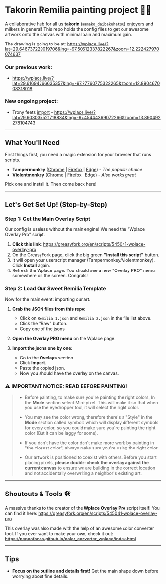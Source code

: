 # Takorin Remilia painting project 🐄✨

A collaborative hub for all us **takorin** (`namako_daibakuhatsu`) enjoyers and milkers in general! This repo holds the config files to get our awesome artwork onto the canvas with minimal pain and maximum gain.

The drawing is going to be at: https://wplace.live/?lat=29.646737229019706&lng=-97.50612337822267&zoom=12.222427970074637


### Our previous work:
* https://wplace.live/?lat=29.61694266635357&lng=-97.27760775322265&zoom=12.890467008318018


### New ongoing project:
* Trony feets [import](tronyfeet.json) - https://wplace.live/?lat=29.603035521718834&lng=-97.45444369072266&zoom=13.890492278104743


---

## What You'll Need

First things first, you need a magic extension for your browser that runs scripts.

*   **Tampermonkey** ([Chrome](https://chrome.google.com/webstore/detail/tampermonkey/dhdgffkkebhmkfjojejmpbldmpobfkfo) | [Firefox](https://addons.mozilla.org/firefox/addon/tampermonkey/) | [Edge](https://microsoftedge.microsoft.com/addons/detail/tampermonkey/iikmkjmpaadaobahmlepeloendndfphd)) - *The popular choice*
*   **Violentmonkey** ([Chrome](https://chrome.google.com/webstore/detail/violentmonkey/jinjaccalgkegednnccohejagnlnfdag) | [Firefox](https://addons.mozilla.org/firefox/addon/violentmonkey/) | [Edge](https://microsoftedge.microsoft.com/addons/detail/violentmonkey/eeagobfjdenkkddmbclomhiblgggliao)) - *Also works great*

Pick one and install it. Then come back here!

---

## Let's Get Set Up! (Step-by-Step)

### Step 1: Get the Main Overlay Script
Our config is useless without the main engine! We need the "Wplace Overlay Pro" script.

1.  **Click this link:** https://greasyfork.org/en/scripts/545041-wplace-overlay-pro
2.  On the GreasyFork page, click the big green **"Install this script"** button.
3.  It will open your userscript manager (Tampermonkey/Violentmonkey). Click **Install** again.
4.  Refresh the Wplace page. You should see a new "Overlay PRO" menu somewhere on the screen. Congrats!

### Step 2: Load Our Sweet Remilia Template
Now for the main event: importing our art.

1.  **Grab the JSON files from this repo:**
    *   Click on `Remilia 1.json` and `Remilia 2.json` in the file list above.
    *   Click the "Raw" button.
    *   Copy one of the jsons

2.  **Open the Overlay PRO menu** on the Wplace page.

3.  **Import the jsons one by one:**
    *   Go to the **Ovelays** section.
    *   Click **Import**.
    *   Paste the copied json.
    *   Now you should have the overlay on the canvas.
  
### ⚠️ IMPORTANT NOTICE: READ BEFORE PAINTING!
> * Before painting, to make sure you're painting the right colors, In the **Mode** section select Mini-pixel. This will make it so that when you use the eyedropper tool, it will select the right color.
> 
> * You may see the color wrong, therefore there's a "Style" in the **Mode** section called symbols which will display different symbols for every color, so you could make sure you're painting the right color (But it can be laggy for some).
>
> * If you don't have the color don't make more work by painting in "the closest color", always make sure you're using the right color
> 
> * Our artwork is positioned to coexist with others. Before you start placing pixels, **please double-check the overlay against the current canvas** to ensure we are building in the correct location and not accidentally overwriting a neighbor's existing art.
---

## Shoutouts & Tools 🛠️

A massive thanks to the creator of the **Wplace Overlay Pro** script itself! You can find it here:
https://greasyfork.org/en/scripts/545041-wplace-overlay-pro

This overlay was also made with the help of an awesome color converter tool. If you ever want to make your own, check it out:
https://pepoafonso.github.io/color_converter_wplace/index.html

---

## Tips

*   **Focus on the outline and details first!** Get the main shape down before worrying about fine details.
